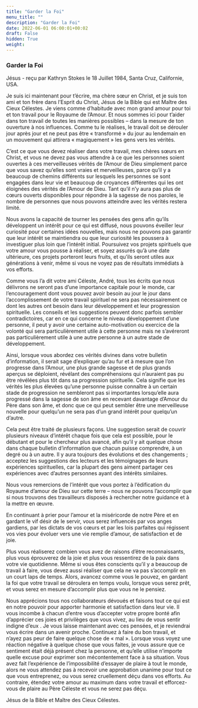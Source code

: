 ```yaml
---
title: "Garder la Foi"
menu_title: ""
description: "Garder la Foi"
date: 2022-06-01 06:00:01+00:02
draft: False
hidden: True
weight:
---
```

### Garder la Foi

Jésus - reçu par Kathryn Stokes le 18 Juillet 1984, Santa Cruz, Californie, USA.

Je suis ici maintenant pour t’écrire, ma chère sœur en Christ, et je suis ton ami et ton frère dans l’Esprit du Christ, Jésus de la Bible qui est Maître des Cieux Célestes. Je viens comme d’habitude avec mon grand amour pour toi et ton travail pour le Royaume de l’Amour. Et nous sommes ici pour t’aider dans ton travail de toutes les manières possibles – dans la mesure de ton ouverture à nos influences. Comme tu le réalises, le travail doit se dérouler jour après jour et ne peut pas être « transformé » du jour au lendemain en un mouvement qui attirera « magiquement » les gens vers les vérités.

C’est ce que vous devez réaliser dans votre travail, mes chères sœurs en Christ, et vous ne devez pas vous attendre à ce que les personnes soient ouvertes à ces merveilleuses vérités de l’Amour de Dieu simplement parce que vous savez qu’elles sont vraies et merveilleuses, parce qu’il y a beaucoup de chemins différents sur lesquels les personnes se sont engagées dans leur vie et beaucoup de croyances différentes qui les ont éloignées des vérités de l’Amour de Dieu. Tant qu’il n’y aura pas plus de cœurs ouverts disponibles pour répondre à la sagesse de nos paroles, le nombre de personnes que nous pouvons atteindre avec les vérités restera limité.

Nous avons la capacité de tourner les pensées des gens afin qu’ils développent un intérêt pour ce qui est diffusé, nous pouvons éveiller leur curiosité pour certaines idées nouvelles, mais nous ne pouvons pas garantir que leur intérêt se maintiendra ou que leur curiosité les poussera à investiguer plus loin que l’intérêt initial. Poursuivez vos projets spirituels que votre amour vous pousse à réaliser, et soyez assurés qu’à une date ultérieure, ces projets porteront leurs fruits, et qu’ils seront utiles aux générations à venir, même si vous ne voyez pas de résultats immédiats à vos efforts.

Comme vous l’a dit votre ami Céleste, André, tous les écrits que nous délivrons ne seront pas d’une importance capitale pour le monde, car l’encouragement dont vous pouvez avoir besoin au jour le jour dans l’accomplissement de votre travail spirituel ne sera pas nécessairement ce dont les autres ont besoin dans leur développement et leur progression spirituelle. Les conseils et les suggestions peuvent donc parfois sembler contradictoires, car en ce qui concerne le niveau développement d’une personne, il peut y avoir une certaine auto-motivation ou exercice de la volonté qui sera particulièrement utile à cette personne mais ne s’avéreront pas particulièrement utile à une autre personne à un autre stade de développement.

Ainsi, lorsque vous abordez ces vérités divines dans votre bulletin d’information, il serait sage d’expliquer qu’au fur et à mesure que l’on progresse dans l’Amour, une plus grande sagesse et de plus grands aperçus se déploient, révélant des compréhensions qui n’auraient pas pu être révélées plus tôt dans sa progression spirituelle. Cela signifie que les vérités les plus élevées qu’une personne puisse connaître à un certain stade de progression ne sembleront pas si importantes lorsqu’elle aura progressé dans la sagesse de son âme en recevant davantage d’Amour du Père dans son âme, et donc que ce qui peut sembler être une merveilleuse nouvelle pour quelqu’un ne sera pas d’un grand intérêt pour quelqu’un d’autre.

Cela peut être traité de plusieurs façons. Une suggestion serait de couvrir plusieurs niveaux d’intérêt chaque fois que cela est possible, pour le débutant et pour le chercheur plus avancé, afin qu’il y ait quelque chose dans chaque bulletin d’information que chacun puisse comprendre, à un degré ou à un autre. Il y aura toujours des évolutions et des changements ; acceptez les suggestions des lecteurs et les témoignages de leurs expériences spirituelles, car la plupart des gens aiment partager ces expériences avec d’autres personnes ayant des intérêts similaires.

Nous vous remercions de l’intérêt que vous portez à l’édification du Royaume d’amour de Dieu sur cette terre – nous ne pouvons l’accomplir que si nous trouvons des travailleurs disposés à rechercher notre guidance et à la mettre en œuvre.

En continuant à prier pour l’amour et la miséricorde de notre Père et en gardant le vif désir de le servir, vous serez influencés par vos anges gardiens, par les dictats de vos cœurs et par les lois parfaites qui régissent vos vies pour évoluer vers une vie remplie d’amour, de satisfaction et de joie.

Plus vous réaliserez combien vous avez de raisons d’être reconnaissants, plus vous éprouverez de la joie et plus vous ressentirez de la paix dans votre vie quotidienne. Même si vous êtes conscients qu’il y a beaucoup de travail à faire, vous devez aussi réaliser que cela ne va pas s’accomplir en un court laps de temps. Alors, avancez comme vous le pouvez, en gardant la foi que votre travail se déroulera en temps voulu, lorsque vous serez prêt, et vous serez en mesure d’accomplir plus que vous ne le pensiez.

Nous apprécions tous nos collaborateurs dévoués et faisons tout ce qui est en notre pouvoir pour apporter harmonie et satisfaction dans leur vie. Il vous incombe à chacun d’entre vous d’accepter votre propre bonté afin d’apprécier ces joies et privilèges que vous vivez, au lieu de vous sentir indigne d’eux
.
Je vous laisse maintenant avec ces pensées, et je reviendrai vous écrire dans un avenir proche. Continuez à faire du bon travail, et n’ayez pas peur de faire quelque chose de « mal ». Lorsque vous voyez une réaction négative à quelque chose que vous faites, je vous assure que ce sentiment était déjà présent chez la personne, et qu’elle utilise n’importe quelle excuse pour exprimer son mécontentement face à sa situation. Vous avez fait l’expérience de l’impossibilité d’essayer de plaire à tout le monde, alors ne vous attendez pas à recevoir une approbation unanime pour tout ce que vous entreprenez, ou vous serez cruellement déçu dans vos efforts. Au contraire, étendez votre amour au maximum dans votre travail et efforcez-vous de plaire au Père Céleste et vous ne serez pas déçu.

Jésus de la Bible et Maître des Cieux Célestes.